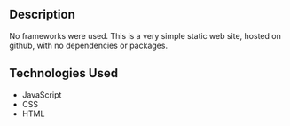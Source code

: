 ## Description
No frameworks were used. This is a very simple static web site, hosted on github, with no dependencies or packages.

## Technologies Used
* JavaScript
* CSS
* HTML
